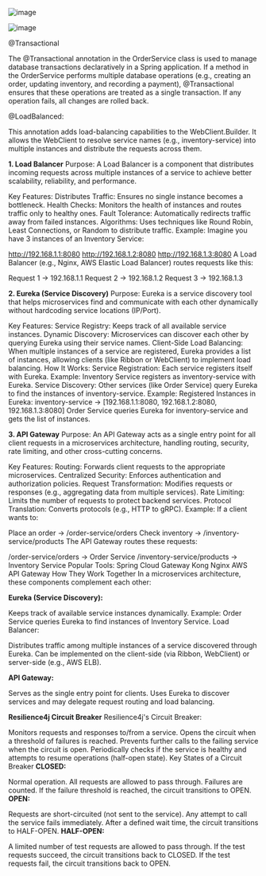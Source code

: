 ![image](https://github.com/user-attachments/assets/6b7e487e-d80b-4213-8dde-86acda6f6fae)

![image](https://github.com/user-attachments/assets/b74b9db9-303c-4221-98e1-6f8ae3c85652)

@Transactional

The @Transactional annotation in the OrderService class is used to manage database transactions declaratively in a Spring application. If a method in the OrderService performs multiple database operations (e.g., creating an order, updating inventory, and recording a payment), @Transactional ensures that these operations are treated as a single transaction. If any operation fails, all changes are rolled back.


@LoadBalanced:

This annotation adds load-balancing capabilities to the WebClient.Builder. It allows the WebClient to resolve service names (e.g., inventory-service) into multiple instances and distribute the requests across them.

**1. Load Balancer**
Purpose:
A Load Balancer is a component that distributes incoming requests across multiple instances of a service to achieve better scalability, reliability, and performance.

Key Features:
Distributes Traffic: Ensures no single instance becomes a bottleneck.
Health Checks: Monitors the health of instances and routes traffic only to healthy ones.
Fault Tolerance: Automatically redirects traffic away from failed instances.
Algorithms: Uses techniques like Round Robin, Least Connections, or Random to distribute traffic.
Example:
Imagine you have 3 instances of an Inventory Service:

http://192.168.1.1:8080
http://192.168.1.2:8080
http://192.168.1.3:8080
A Load Balancer (e.g., Nginx, AWS Elastic Load Balancer) routes requests like this:

Request 1 → 192.168.1.1
Request 2 → 192.168.1.2
Request 3 → 192.168.1.3

**2. Eureka (Service Discovery)**
Purpose:
Eureka is a service discovery tool that helps microservices find and communicate with each other dynamically without hardcoding service locations (IP/Port).

Key Features:
Service Registry: Keeps track of all available service instances.
Dynamic Discovery: Microservices can discover each other by querying Eureka using their service names.
Client-Side Load Balancing: When multiple instances of a service are registered, Eureka provides a list of instances, allowing clients (like Ribbon or WebClient) to implement load balancing.
How It Works:
Service Registration:
Each service registers itself with Eureka.
Example: Inventory Service registers as inventory-service with Eureka.
Service Discovery:
Other services (like Order Service) query Eureka to find the instances of inventory-service.
Example:
Registered Instances in Eureka:
inventory-service → [192.168.1.1:8080, 192.168.1.2:8080, 192.168.1.3:8080]
Order Service queries Eureka for inventory-service and gets the list of instances.

**3. API Gateway**
Purpose:
An API Gateway acts as a single entry point for all client requests in a microservices architecture, handling routing, security, rate limiting, and other cross-cutting concerns.

Key Features:
Routing: Forwards client requests to the appropriate microservices.
Centralized Security: Enforces authentication and authorization policies.
Request Transformation: Modifies requests or responses (e.g., aggregating data from multiple services).
Rate Limiting: Limits the number of requests to protect backend services.
Protocol Translation: Converts protocols (e.g., HTTP to gRPC).
Example:
If a client wants to:

Place an order → /order-service/orders
Check inventory → /inventory-service/products
The API Gateway routes these requests:

/order-service/orders → Order Service
/inventory-service/products → Inventory Service
Popular Tools:
Spring Cloud Gateway
Kong
Nginx
AWS API Gateway
How They Work Together
In a microservices architecture, these components complement each other:

**Eureka (Service Discovery):**

Keeps track of available service instances dynamically.
Example: Order Service queries Eureka to find instances of Inventory Service.
Load Balancer:

Distributes traffic among multiple instances of a service discovered through Eureka.
Can be implemented on the client-side (via Ribbon, WebClient) or server-side (e.g., AWS ELB).

**API Gateway:**

Serves as the single entry point for clients.
Uses Eureka to discover services and may delegate request routing and load balancing.


**Resilience4j Circuit Breaker**
Resilience4j's Circuit Breaker:

Monitors requests and responses to/from a service.
Opens the circuit when a threshold of failures is reached.
Prevents further calls to the failing service when the circuit is open.
Periodically checks if the service is healthy and attempts to resume operations (half-open state).
Key States of a Circuit Breaker
**CLOSED:**

Normal operation.
All requests are allowed to pass through.
Failures are counted. If the failure threshold is reached, the circuit transitions to OPEN.
**OPEN:**

Requests are short-circuited (not sent to the service).
Any attempt to call the service fails immediately.
After a defined wait time, the circuit transitions to HALF-OPEN.
**HALF-OPEN:**

A limited number of test requests are allowed to pass through.
If the test requests succeed, the circuit transitions back to CLOSED.
If the test requests fail, the circuit transitions back to OPEN.




